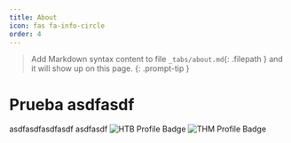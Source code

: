 ```yaml
---
title: About
icon: fas fa-info-circle
order: 4
---
```


> Add Markdown syntax content to file `_tabs/about.md`{: .filepath } and it will show up on this page.
{: .prompt-tip }


# Prueba asdfasdf

asdfasdfasdfasdf
asdfasdf
<img src="https://www.hackthebox.eu/badge/image/854155" alt="HTB Profile Badge" height="auto"/> 
<img src="https://tryhackme-badges.s3.amazonaws.com/luckyStr1ke.png" alt="THM Profile Badge" height="auto" />

